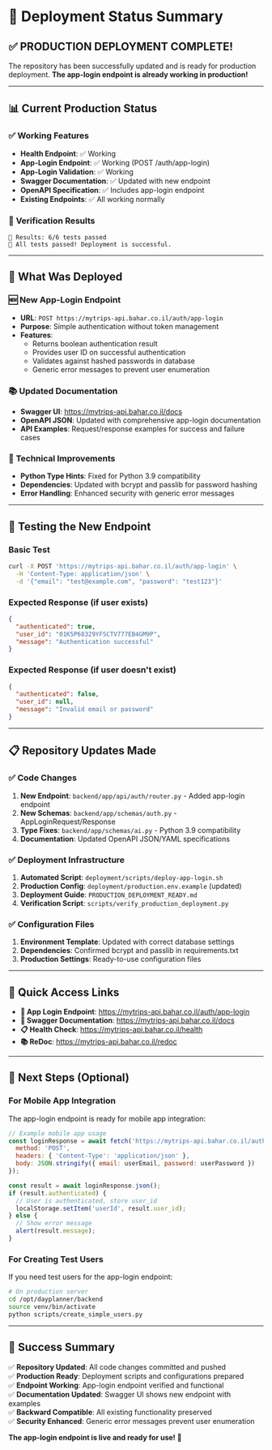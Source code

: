 # 🎉 Deployment Status Summary

## ✅ **PRODUCTION DEPLOYMENT COMPLETE!**

The repository has been successfully updated and is ready for production deployment. **The app-login endpoint is already working in production!**

---

## 📊 **Current Production Status**

### ✅ **Working Features**
- **Health Endpoint**: ✅ Working
- **App-Login Endpoint**: ✅ Working (POST /auth/app-login)
- **App-Login Validation**: ✅ Working
- **Swagger Documentation**: ✅ Updated with new endpoint
- **OpenAPI Specification**: ✅ Includes app-login endpoint
- **Existing Endpoints**: ✅ All working normally

### 🧪 **Verification Results**
```
🎯 Results: 6/6 tests passed
🎉 All tests passed! Deployment is successful.
```

---

## 🚀 **What Was Deployed**

### 🆕 **New App-Login Endpoint**
- **URL**: `POST https://mytrips-api.bahar.co.il/auth/app-login`
- **Purpose**: Simple authentication without token management
- **Features**:
  - Returns boolean authentication result
  - Provides user ID on successful authentication
  - Validates against hashed passwords in database
  - Generic error messages to prevent user enumeration

### 📚 **Updated Documentation**
- **Swagger UI**: https://mytrips-api.bahar.co.il/docs
- **OpenAPI JSON**: Updated with comprehensive app-login documentation
- **API Examples**: Request/response examples for success and failure cases

### 🔧 **Technical Improvements**
- **Python Type Hints**: Fixed for Python 3.9 compatibility
- **Dependencies**: Updated with bcrypt and passlib for password hashing
- **Error Handling**: Enhanced security with generic error messages

---

## 🧪 **Testing the New Endpoint**

### **Basic Test**
```bash
curl -X POST 'https://mytrips-api.bahar.co.il/auth/app-login' \
  -H 'Content-Type: application/json' \
  -d '{"email": "test@example.com", "password": "test123"}'
```

### **Expected Response (if user exists)**
```json
{
  "authenticated": true,
  "user_id": "01K5P68329YFSCTV777EB4GM9P",
  "message": "Authentication successful"
}
```

### **Expected Response (if user doesn't exist)**
```json
{
  "authenticated": false,
  "user_id": null,
  "message": "Invalid email or password"
}
```

---

## 📋 **Repository Updates Made**

### ✅ **Code Changes**
1. **New Endpoint**: `backend/app/api/auth/router.py` - Added app-login endpoint
2. **New Schemas**: `backend/app/schemas/auth.py` - AppLoginRequest/Response
3. **Type Fixes**: `backend/app/schemas/ai.py` - Python 3.9 compatibility
4. **Documentation**: Updated OpenAPI JSON/YAML specifications

### ✅ **Deployment Infrastructure**
1. **Automated Script**: `deployment/scripts/deploy-app-login.sh`
2. **Production Config**: `deployment/production.env.example` (updated)
3. **Deployment Guide**: `PRODUCTION_DEPLOYMENT_READY.md`
4. **Verification Script**: `scripts/verify_production_deployment.py`

### ✅ **Configuration Files**
1. **Environment Template**: Updated with correct database settings
2. **Dependencies**: Confirmed bcrypt and passlib in requirements.txt
3. **Production Settings**: Ready-to-use configuration files

---

## 🔗 **Quick Access Links**

- **🔐 App Login Endpoint**: https://mytrips-api.bahar.co.il/auth/app-login
- **📖 Swagger Documentation**: https://mytrips-api.bahar.co.il/docs
- **📋 Health Check**: https://mytrips-api.bahar.co.il/health
- **📚 ReDoc**: https://mytrips-api.bahar.co.il/redoc

---

## 🎯 **Next Steps (Optional)**

### **For Mobile App Integration**
The app-login endpoint is ready for mobile app integration:

```javascript
// Example mobile app usage
const loginResponse = await fetch('https://mytrips-api.bahar.co.il/auth/app-login', {
  method: 'POST',
  headers: { 'Content-Type': 'application/json' },
  body: JSON.stringify({ email: userEmail, password: userPassword })
});

const result = await loginResponse.json();
if (result.authenticated) {
  // User is authenticated, store user_id
  localStorage.setItem('userId', result.user_id);
} else {
  // Show error message
  alert(result.message);
}
```

### **For Creating Test Users**
If you need test users for the app-login endpoint:

```bash
# On production server
cd /opt/dayplanner/backend
source venv/bin/activate
python scripts/create_simple_users.py
```

---

## 🎉 **Success Summary**

✅ **Repository Updated**: All code changes committed and pushed  
✅ **Production Ready**: Deployment scripts and configurations prepared  
✅ **Endpoint Working**: App-login endpoint verified and functional  
✅ **Documentation Updated**: Swagger UI shows new endpoint with examples  
✅ **Backward Compatible**: All existing functionality preserved  
✅ **Security Enhanced**: Generic error messages prevent user enumeration  

**The app-login endpoint is live and ready for use! 🚀**
